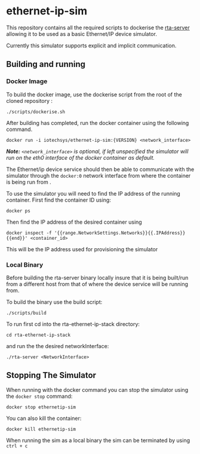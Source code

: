 # ethernet-ip-sim

This repository contains all the required scripts to dockerise the
[rta-server](https://github.com/IOTechSystems/rta-ethernet-ip-stack/tree/rta-server) allowing it to be used as a 
basic Ethernet/IP device simulator.

Currently this simulator supports explicit and implicit communication.

## Building and running 

### Docker Image
To build the docker image, use the dockerise script from the root of the cloned 
repository :

```
./scripts/dockerise.sh
```

After building has completed, run the docker container using the following command.

```
docker run -i iotechsys/ethernet-ip-sim:{VERSION} <network_interface> 
```

  ***Note:** <code><network_interface></code>
  is optional, if left unspecified the 
simulator will run on the eth0 interface of the docker container as default.*

The Ethernet/ip device service should then be able to communicate with the 
simulator through the <code>docker:0</code> network interface from where the container is being run from .

To use the simulator you will need to find the IP address of the running container. First find the container ID using: 

```
docker ps
```

Then find the IP address of the desired container using 

```
docker inspect -f '{{range.NetworkSettings.Networks}}{{.IPAddress}}{{end}}' <container_id>
```

This will be the IP address used for provisioning the simulator

### Local Binary

Before building the rta-server binary locally insure that it is being built/run from a 
different host from that of where the device service will be running from. 

To build the binary use the build script:

``` 
./scripts/build 
```

To run first cd into the rta-ethernet-ip-stack directory:

``` 
cd rta-ethernet-ip-stack 
```

and run the the desired networkInterface:

```
./rta-server <NetworkInterface>
```

## Stopping The Simulator

When running with the docker command you can stop the simulator using the `docker stop` command:

```
docker stop ethernetip-sim
```

You can also kill the container:

```
docker kill ethernetip-sim
```

When running the sim as a local binary the sim can be terminated by using `ctrl + c`
